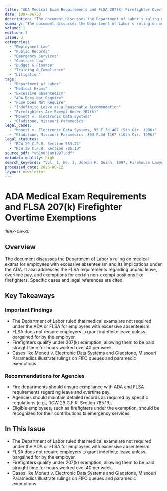 ```yaml
---
title: "ADA Medical Exam Requirements and FLSA 207(k) Firefighter Overtime Exemptions"
date: 1997-06-30
description: "The document discusses the Department of Labor's ruling on medical exams for employees with excessive absenteeism and its implications under the ADA. It also addresses the FLSA requirements regarding unpaid leave, overtime pay, and exemptions for certain non-exempt positions like firefighters. Specific cases and legal references are cited."
summary: "The document discusses the Department of Labor's ruling on medical exams for employees with excessive absenteeism and its implications under the ADA. It also addresses the FLSA requirements regarding unpaid leave, overtime pay, and exemptions for certain non-exempt positions like firefighters. Specific cases and legal references are cited."
volume: 1
edition: 3
issue: 3
categories:
  - "Employment Law"
  - "Public Records"
  - "Emergency Services"
  - "Contract Law"
  - "Budget & Finance"
  - "Training & Compliance"
  - "Litigation"
tags:
  - "Department of Labor"
  - "Medical Exams"
  - "Excessive absenteeism"
  - "ADA Does Not Require"
  - "FLSA Does Not Require"
  - "Indefinite Leave as a Reasonable Accommodation"
  - "Firefighters Are Exempt Under 207(k)"
  - "Monett v. Electronic Data Systems"
  - "Gladstone, Missouri Paramedics"
legal_cases:
  - "Monett v. Electronic Data Systems, 95 F.3d 467 (9th Cir. 1996)"
  - "Gladstone, Missouri Paramedics, 803 F.3d 1167 (10th Cir. 1996)"
legal_statutes:
  - "RCW 29 C.F.R. Section 553.21"
  - "RCW 29 C.F.R. Section 785.19"
source_pdf: "v01n03jun1997.pdf"
metadata_quality: high
search_keywords: "Vol. 1, No. 3, Joseph F. Quinn, 1997, Firehouse Lawyer, ADA medical exam requirements, FLSA 207(k) firefighter overtime exemptions, Department of Labor"
processed_date: 2025-08-22
layout: newsletter
---
```


# ADA Medical Exam Requirements and FLSA 207(k) Firefighter Overtime Exemptions

*1997-06-30*

## Overview

The document discusses the Department of Labor's ruling on medical exams for employees with excessive absenteeism and its implications under the ADA. It also addresses the FLSA requirements regarding unpaid leave, overtime pay, and exemptions for certain non-exempt positions like firefighters. Specific cases and legal references are cited.

## Key Takeaways

### Important Findings

- The Department of Labor ruled that medical exams are not required under the ADA or FLSA for employees with excessive absenteeism.
- FLSA does not require employers to grant indefinite leave unless bargained for by the employer.
- Firefighters qualify under 207(k) exemption, allowing them to be paid straight time for hours worked over 40 per week.
- Cases like Monett v. Electronic Data Systems and Gladstone, Missouri Paramedics illustrate rulings on FIFO queues and paramedic exemptions.

### Recommendations for Agencies

- Fire departments should ensure compliance with ADA and FLSA requirements regarding leave and overtime pay.
- Agencies should maintain detailed records as required by specific regulations (e.g., RCW 29 C.F.R. Section 785.19).
- Eligible employees, such as firefighters under the exemption, should be recognized for their contributions to emergency services.

## In This Issue

- The Department of Labor ruled that medical exams are not required under the ADA or FLSA for employees with excessive absenteeism.
- FLSA does not require employers to grant indefinite leave unless bargained for by the employer.
- Firefighters qualify under 207(k) exemption, allowing them to be paid straight time for hours worked over 40 per week.
- Cases like Monett v. Electronic Data Systems and Gladstone, Missouri Paramedics illustrate rulings on FIFO queues and paramedic exemptions.

